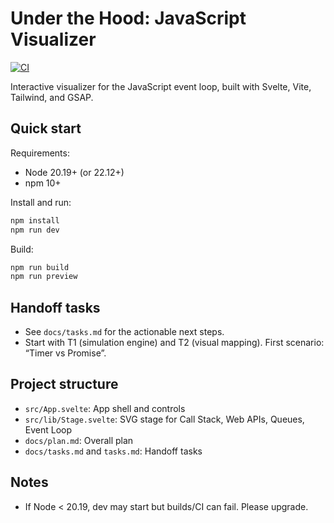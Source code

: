 # Under the Hood: JavaScript Visualizer

[![CI](https://github.com/mnaimfaizy/under-the-hood/actions/workflows/ci.yml/badge.svg)](https://github.com/mnaimfaizy/under-the-hood/actions/workflows/ci.yml)

Interactive visualizer for the JavaScript event loop, built with Svelte, Vite, Tailwind, and GSAP.

## Quick start

Requirements:

- Node 20.19+ (or 22.12+)
- npm 10+

Install and run:

```bash
npm install
npm run dev
```

Build:

```bash
npm run build
npm run preview
```

## Handoff tasks

- See `docs/tasks.md` for the actionable next steps.
- Start with T1 (simulation engine) and T2 (visual mapping). First scenario: “Timer vs Promise”.

## Project structure

- `src/App.svelte`: App shell and controls
- `src/lib/Stage.svelte`: SVG stage for Call Stack, Web APIs, Queues, Event Loop
- `docs/plan.md`: Overall plan
- `docs/tasks.md` and `tasks.md`: Handoff tasks

## Notes

- If Node < 20.19, dev may start but builds/CI can fail. Please upgrade.

